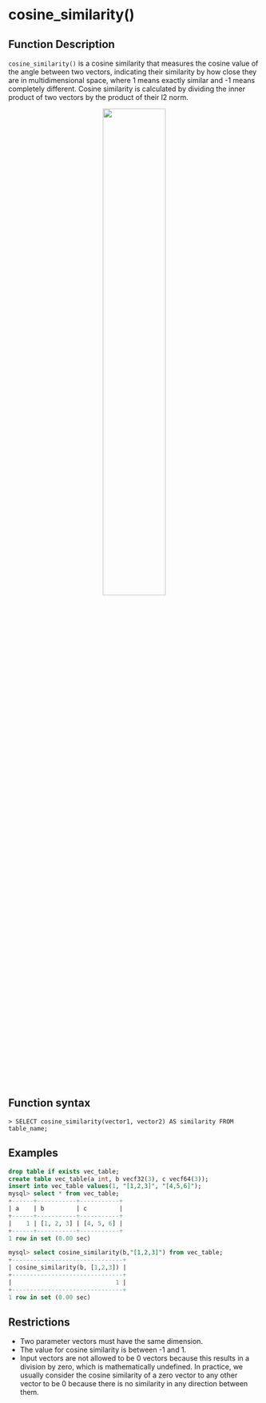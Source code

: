# **cosine\_similarity()**

## **Function Description**

`cosine_similarity()` is a cosine similarity that measures the cosine value of the angle between two vectors, indicating their similarity by how close they are in multidimensional space, where 1 means exactly similar and -1 means completely different. Cosine similarity is calculated by dividing the inner product of two vectors by the product of their l2 norm.

<div align="center">
<img src=https://community-shared-data-1308875761.cos.ap-beijing.myqcloud.com/artwork/docs/reference/vector/cosine_similarity.png?raw=true width=50% heigth=50%/>
</div>

## **Function syntax**

```
> SELECT cosine_similarity(vector1, vector2) AS similarity FROM table_name;
```

## **Examples**

```sql
drop table if exists vec_table;
create table vec_table(a int, b vecf32(3), c vecf64(3));
insert into vec_table values(1, "[1,2,3]", "[4,5,6]");
mysql> select * from vec_table;
+------+-----------+-----------+
| a    | b         | c         |
+------+-----------+-----------+
|    1 | [1, 2, 3] | [4, 5, 6] |
+------+-----------+-----------+
1 row in set (0.00 sec)

mysql> select cosine_similarity(b,"[1,2,3]") from vec_table;
+-------------------------------+
| cosine_similarity(b, [1,2,3]) |
+-------------------------------+
|                             1 |
+-------------------------------+
1 row in set (0.00 sec)
```

## **Restrictions**

- Two parameter vectors must have the same dimension.
- The value for cosine similarity is between -1 and 1.
- Input vectors are not allowed to be 0 vectors because this results in a division by zero, which is mathematically undefined. In practice, we usually consider the cosine similarity of a zero vector to any other vector to be 0 because there is no similarity in any direction between them.
